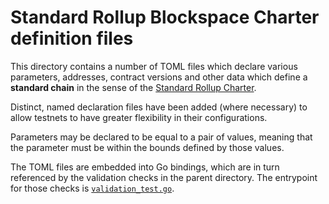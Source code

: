 # Standard Rollup Blockspace Charter definition files
This directory contains a number of TOML files which declare various parameters, addresses, contract versions and other data which define a **standard chain** in the sense of the [Standard Rollup Charter](https://gov.optimism.io/t/season-6-draft-standard-rollup-charter/8135).

Distinct, named declaration files have been added (where necessary) to allow testnets to have greater flexibility in their configurations.

Parameters may be declared to be equal to a pair of values, meaning that the parameter must be within the bounds defined by those values.

The TOML files are embedded into Go bindings, which are in turn referenced by the validation checks in the parent directory. The entrypoint for those checks is [`validation_test.go`](../validation_test.go).

